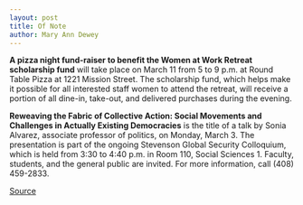 ```yaml
---
layout: post
title: Of Note
author: Mary Ann Dewey
---
```


**A pizza night fund-raiser to benefit the Women at Work Retreat scholarship fund** will take place on March 11 from 5 to 9 p.m. at Round Table Pizza at 1221 Mission Street. The scholarship fund, which helps make it possible for all interested staff women to attend the retreat, will receive a portion of all dine-in, take-out, and delivered purchases during the evening.

**Reweaving the Fabric of Collective Action: Social Movements and Challenges in Actually Existing Democracies** is the title of a talk by Sonia Alvarez, associate professor of politics, on Monday, March 3. The presentation is part of the ongoing Stevenson Global Security Colloquium, which is held from 3:30 to 4:40 p.m. in Room 110, Social Sciences 1. Faculty, students, and the general public are invited. For more information, call (408) 459-2833.

[Source](http://www1.ucsc.edu/oncampus/currents/97-03-03/ofnote.htm "Permalink to Of Note: 03-03-97")
